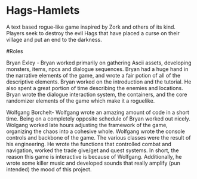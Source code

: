 # Hags-Hamlets
A text based rogue-like game inspired by Zork and others of its kind. Players seek to destroy the evil Hags that have placed a curse on their village and put an end to the darkness.

#Roles

Bryan Exley - Bryan worked primarily on gathering Ascii assets,
	      developing monsters, items, npcs and dialogue sequences.
	      Bryan had a huge hand in the narrative elements of the game,
	      and wrote a fair potion of all of the descriptive elements.
	      Bryan worked on the introduction and the tutorial. He also 
	      spent a great portion of time describing the enemies and locations.
	      Bryan wrote the dialogue interaction system, the containers,
	      and the core randomizer elements of the game which make it
	      a roguelike. 

Wolfgang Borchelt- Wolfgang wrote an amazing amount of code in a short time. 
		   Being on a completely opposite schedule of Bryan worked out
		   nicely. Wolgang worked late hours adjusting the framework of
		   the game, organizing the chaos into a cohesive whole. Wolfgang
		   wrote the console controls and backbone of the game. The various
		   classes were the result of his engineering. He wrote the functions
		   that controlled combat and navigation, worked the trade give/get 
	 	   and quest systems. In short, the reason this game is interactive 
		   is because of Wolfgang. Additionally, he wrote some killer music
		   and developed sounds that really amplify (pun intended) the mood
		   of this project. 		   
